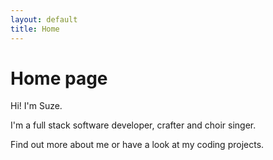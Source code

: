 ```yaml
---
layout: default
title: Home
---
```

# Home page


<!--
Landed by HTML5 UP
html5up.net | @ajlkn
Free for personal and commercial use under the CCA 3.0 license (html5up.net/license)
-->


Hi! I'm Suze.

I'm a full stack software developer, crafter and choir singer.

Find out more about me or have a look at my coding projects.
